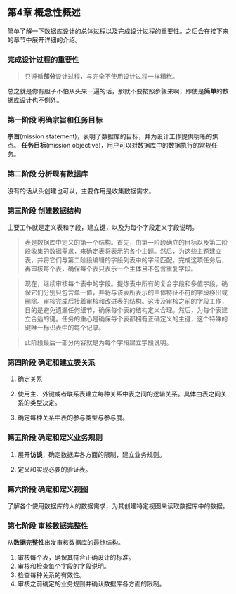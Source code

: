## 第4章 概念性概述 ##
简单了解一下数据库设计的总体过程以及完成设计过程的重要性。之后会在接下来的章节中展开详细的介绍。
### 完成设计过程的重要性 ###
> 只遵循**部分**设计过程，与完全不使用设计过程一样糟糕。

总之就是你有胆子不怕从头来一遍的话，那就不要按照步骤来啊，即使是**简单**的数据库设计也不例外。
### 第一阶段 明确宗旨和任务目标 ###
**宗旨**(mission statement)，表明了数据库的目标，并为设计工作提供明晰的焦点。
**任务目标**(mission objective)，用户可以对数据库中的数据执行的常规任务。

### 第二阶段 分析现有数据库 ###
没有的话从头创建也可以，主要作用是收集数据需求。

### 第三阶段 创建数据结构 ###
主要工作就是定义表和字段，建立键，以及为每个字段定义字段说明。

> 表是数据库中定义的第一个结构。首先，由第一阶段确立的目标以及第二阶段收集的数据需求，来确定表将表示的各个主题。然后，为这些主题建立表，并将它们与第二阶段编辑的字段列表中的字段匹配。完成这项任务后，再审核每个表，确保每个表只表示一个主体且不包含重复字段。

> 现在，继续审核每个表中的字段。提炼表中所有的复合字段和多值字段，确保它们分别只包含单一值，并将与该表所表示的主体特征不符的字段移出或删除。审核完成后接着审核和改进表的结构。这涉及审核之前的字段工作，目的是避免遗漏任何细节，确保每个表的结构定义合理。然后，为每个表建立合适的键。任务的重心是确保每个表都拥有正确定义的主键，这个特殊的键唯一标识表中的每个记录。

> 此阶段最后一部分内容就是为每个字段建立字段说明。

### 第四阶段 确定和建立表关系

1. 确定关系

2. 使用主、外键或者联系表建立每种关系中表之间的逻辑关系。具体由表之间关系的类型决定。

3. 确定每种关系中表的参与类型与参与度。

### 第五阶段 确定和定义业务规则 ###
1. 展开**访谈**，确定数据库各方面的限制，建立业务规则。

2. 定义和实现必要的验证表。

### 第六阶段 确定和定义视图 ###
了解各个使用数据库的人的数据需求，为其创建特定视图来读取数据库中的数据。

### 第七阶段 审核数据完整性 ###
从**数据完整性**出发审核数据库的最终结构。
1. 审核每个表，确保其符合正确设计的标准。
2. 审核和检查每个字段的字段说明。
3. 检查每种关系的有效性。
4. 审核之前确定的业务规则并确认数据库各方面的限制。
